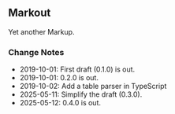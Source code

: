 ## Markout
Yet another Markup.

### Change Notes
- 2019-10-01: First draft (0.1.0) is out.
- 2019-10-01: 0.2.0 is out.
- 2019-10-02: Add a table parser in TypeScript
- 2025-05-11: Simplify the draft (0.3.0).
- 2025-05-12: 0.4.0 is out.
